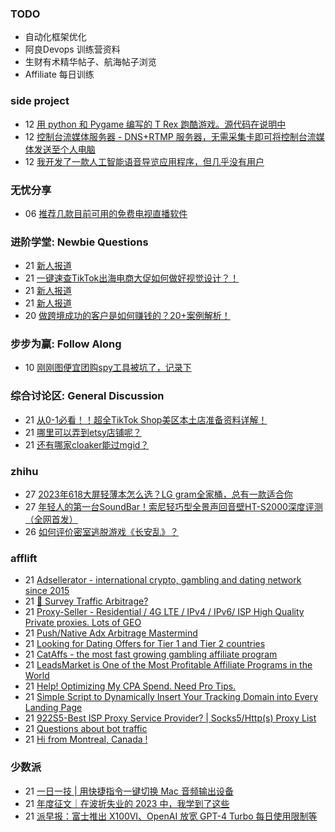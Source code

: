 ### TODO
-  自动化框架优化
-  阿良Devops 训练营资料
-  生财有术精华帖子、航海帖子浏览
-  Affiliate 每日训练

### side project
<!-- sideproject:START -->
-  12 [用 python 和 Pygame 编写的 T Rex 跑酷游戏。源代码在说明中](https://www.youtube.com/watch?v=pZySIXSelCA)
-  12 [控制台流媒体服务器 - DNS+RTMP 服务器，无需采集卡即可将控制台流媒体发送至个人电脑](https://github.com/Aioros/console-streaming-server)
-  12 [我开发了一款人工智能语音导览应用程序，但几乎没有用户](https://www.reddit.com/r/SideProject/comments/18gpp0e/ive_built_an_ai_audio_tour_app_but_have_almost_no/)<!-- sideproject:END -->


### 无忧分享
<!-- ruyo:START -->
-  06 [推荐几款目前可用的免费电视直播软件](https://51.ruyo.net/18608.html)<!-- ruyo:END -->

### 进阶学堂: Newbie Questions
<!-- advertcn1:START -->
-  21 [新人报道](https://www.advertcn.com/thread-114053-1-1.html)
-  21 [一键速查TikTok出海电商大促如何做好视觉设计？！](https://www.advertcn.com/thread-114052-1-1.html)
-  21 [新人报道](https://www.advertcn.com/thread-114049-1-1.html)
-  21 [新人报道](https://www.advertcn.com/thread-114048-1-1.html)
-  20 [做跨境成功的客户是如何赚钱的？20+案例解析！](https://www.advertcn.com/thread-114044-1-1.html)<!-- advertcn1:END -->

### 步步为赢: Follow Along
<!-- advertcn2:START -->
-  10 [刚刚图便宜团购spy工具被坑了，记录下](https://www.advertcn.com/thread-113954-1-1.html)<!-- advertcn2:END -->

### 综合讨论区: General Discussion
<!-- advertcn3:START -->
-  21 [从0-1必看！！超全TikTok Shop美区本土店准备资料详解！](https://www.advertcn.com/thread-114051-1-1.html)
-  21 [哪里可以弄到etsy店铺呢？](https://www.advertcn.com/thread-114050-1-1.html)
-  21 [还有哪家cloaker能过mgid？](https://www.advertcn.com/thread-114047-1-1.html)<!-- advertcn3:END -->


### zhihu
<!-- zhihu:START -->
-  27 [2023年618大屏轻薄本怎么选？LG gram全家桶，总有一款适合你](http://zhuanlan.zhihu.com/p/632641888?utm_campaign=rss&utm_medium=rss&utm_source=rss&utm_content=title)
-  27 [年轻人的第一台SoundBar！索尼轻巧型全景声回音壁HT-S2000深度评测（全网首发）](http://zhuanlan.zhihu.com/p/630990296?utm_campaign=rss&utm_medium=rss&utm_source=rss&utm_content=title)
-  26 [如何评价密室逃脱游戏《长安乱》？](http://www.zhihu.com/question/563950552/answer/3045961312?utm_campaign=rss&utm_medium=rss&utm_source=rss&utm_content=title)<!-- zhihu:END -->

### afflift
<!-- afflift:START -->
-  21 [Adsellerator - international crypto, gambling and dating network since 2015](https://afflift.com/f/threads/adsellerator-international-crypto-gambling-and-dating-network-since-2015.6683/)
-  21 [🚦 Survey Traffic Arbitrage?](https://afflift.com/f/threads/%F0%9F%9A%A6-survey-traffic-arbitrage.12508/)
-  21 [Proxy-Seller - Residential / 4G LTE / IPv4 / IPv6/ ISP High Quality Private proxies. Lots of GEO](https://afflift.com/f/threads/proxy-seller-residential-4g-lte-ipv4-ipv6-isp-high-quality-private-proxies-lots-of-geo.11946/)
-  21 [Push/Native Adx Arbitrage Mastermind](https://afflift.com/f/threads/push-native-adx-arbitrage-mastermind.12680/)
-  21 [Looking for Dating Offers for Tier 1 and Tier 2 countries](https://afflift.com/f/threads/looking-for-dating-offers-for-tier-1-and-tier-2-countries.12677/)
-  21 [CatAffs - the most fast growing gambling affiliate program](https://afflift.com/f/threads/cataffs-the-most-fast-growing-gambling-affiliate-program.12460/)
-  21 [LeadsMarket is One of the Most Profitable Affiliate Programs in the World](https://afflift.com/f/threads/leadsmarket-is-one-of-the-most-profitable-affiliate-programs-in-the-world.12679/)
-  21 [Help! Optimizing My CPA Spend. Need Pro Tips.](https://afflift.com/f/threads/help-optimizing-my-cpa-spend-need-pro-tips.12678/)
-  21 [Simple Script to Dynamically Insert Your Tracking Domain into Every Landing Page](https://afflift.com/f/threads/simple-script-to-dynamically-insert-your-tracking-domain-into-every-landing-page.10275/)
-  21 [922S5-Best ISP Proxy Service Provider? | Socks5/Http&lpar;s&rpar; Proxy List](https://afflift.com/f/threads/922s5-best-isp-proxy-service-provider-socks5-http-s-proxy-list.12117/)
-  21 [Questions about bot traffic](https://afflift.com/f/threads/questions-about-bot-traffic.12637/)
-  21 [Hi from Montreal, Canada !](https://afflift.com/f/threads/hi-from-montreal-canada.12498/)<!-- afflift:END -->

### 少数派
<!-- sspai:START -->
-  21 [一日一技 | 用快捷指令一键切换 Mac 音频输出设备](https://sspai.com/post/86520)
-  21 [年度征文｜在波折失业的 2023 中，我学到了这些](https://sspai.com/post/86509)
-  21 [派早报：富士推出 X100VI、OpenAI 放宽 GPT-4 Turbo 每日使用限制等](https://sspai.com/post/86555)<!-- sspai:END -->
